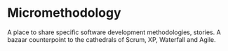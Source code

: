 # Micromethodology

A place to share specific software development methodologies, stories. A bazaar counterpoint
to the cathedrals of Scrum, XP, Waterfall and Agile.
